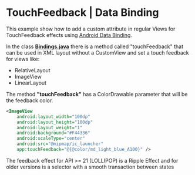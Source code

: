 # TouchFeedback | Data Binding

This example show how to add a custom attribute in regular Views for TouchFeedback effects using [Android Data Binding].

In the class **[Bindings.java]** there is a method called "touchFeedback" that can be used in XML layout without a CustomView and set a touch feedback for views like:
  - RelativeLayout
  - ImageView
  - LinearLayout

The method **"touchFeedback"** has a ColorDrawable parameter that will be the feedback color. 

```xml
<ImageView
    android:layout_width="100dp"
    android:layout_height="100dp"
    android:layout_weight="1"
    android:background="#F44336"
    android:scaleType="center"
    android:src="@mipmap/ic_launcher"
    app:touchFeedback="@{@color/md_light_blue_A100}" />
```
[Bindings.java]: <https://github.com/renannery/TouchFeedback/blob/master/app/src/main/java/br/com/nery/touchfeedback/Bindings.java>
[Android Data Binding]: <http://developer.android.com/tools/data-binding/guide.html>

The feedback effect for API >= 21 (LOLLIPOP) is a Ripple Effect and for older versions is a selector with a smooth transaction between states

